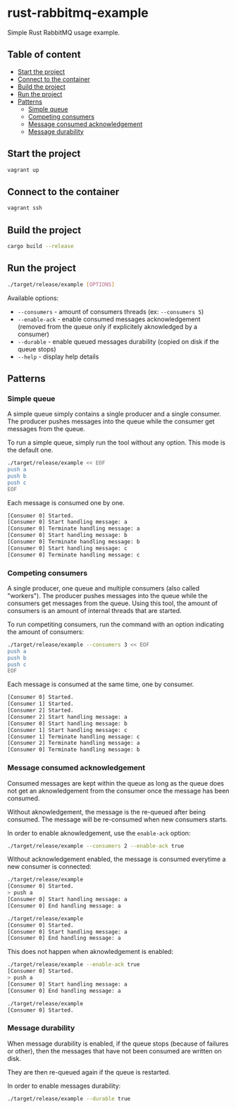 # rust-rabbitmq-example

Simple Rust RabbitMQ usage example.

## Table of content
 - [Start the project](#start-the-project)
 - [Connect to the container](#connect-to-the-container)
 - [Build the project](#build-the-project)
 - [Run the project](#run-the-project)
 - [Patterns](#patterns)
    * [Simple queue](#simple-queue)
    * [Competing consumers](#competing-consumers)
    * [Message consumed acknowledgement](#message-consumed-acknowledgement)
    * [Message durability](#message-durability)

## Start the project

```sh
vagrant up
```

## Connect to the container

```sh
vagrant ssh
```

## Build the project

```sh
cargo build --release
```

## Run the project

```sh
./target/release/example [OPTIONS]
```

Available options:
 * `--consumers` - amount of consumers threads (ex: `--consumers 5`)
 * `--enable-ack` - enable consumed messages acknowledgement (removed from the queue only if explicitely aknowledged by a consumer)
 * `--durable` - enable queued messages durability (copied on disk if the queue stops)
 * `--help` - display help details

## Patterns

### Simple queue

A simple queue simply contains a single producer and a single consumer.
The producer pushes messages into the queue while the consumer get messages from the queue.

To run a simple queue, simply run the tool without any option. This mode is the default one.

```sh
./target/release/example << EOF
push a
push b
push c
EOF
```

Each message is consumed one by one.

```sh
[Consumer 0] Started.
[Consumer 0] Start handling message: a
[Consumer 0] Terminate handling message: a
[Consumer 0] Start handling message: b
[Consumer 0] Terminate handling message: b
[Consumer 0] Start handling message: c
[Consumer 0] Terminate handling message: c
```

### Competing consumers

A single producer, one queue and multiple consumers (also called "workers").
The producer pushes messages into the queue while the consumers get messages from the queue.
Using this tool, the amount of consumers is an amount of internal threads that are started.

To run competiting consumers, run the command with an option indicating the amount of consumers:

```sh
./target/release/example --consumers 3 << EOF
push a
push b
push c
EOF
```

Each message is consumed at the same time, one by consumer.

```sh
[Consumer 0] Started.
[Consumer 1] Started.
[Consumer 2] Started.
[Consumer 2] Start handling message: a
[Consumer 0] Start handling message: b
[Consumer 1] Start handling message: c
[Consumer 1] Terminate handling message: c
[Consumer 2] Terminate handling message: a
[Consumer 0] Terminate handling message: b
```

### Message consumed acknowledgement

Consumed messages are kept within the queue as long as the queue does not get an aknowledgement
from the consumer once the message has been consumed.

Without aknowledgement, the message is the re-queued after being consumed.
The message will be re-consumed when new consumers starts.

In order to enable aknowledgement, use the `enable-ack` option:

```sh
./target/release/example --consumers 2 --enable-ack true
```

Without acknowledgement enabled, the message is consumed everytime a new consumer is connected:

```sh
./target/release/example
[Consumer 0] Started.
> push a
[Consumer 0] Start handling message: a
[Consumer 0] End handling message: a

./target/release/example
[Consumer 0] Started.
[Consumer 0] Start handling message: a
[Consumer 0] End handling message: a
```

This does not happen when aknowledgement is enabled:

```sh
./target/release/example --enable-ack true
[Consumer 0] Started.
> push a
[Consumer 0] Start handling message: a
[Consumer 0] End handling message: a

./target/release/example
[Consumer 0] Started.
```

### Message durability

When message durability is enabled, if the queue stops (because of failures or other),
then the messages that have not been consumed are written on disk.

They are then re-queued again if the queue is restarted.

In order to enable messages durability:

```sh
./target/release/example --durable true
```
